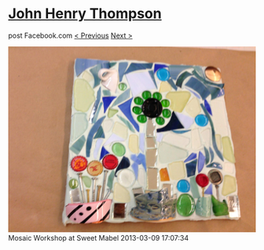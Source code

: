 # [John Henry Thompson](../README.md)
post Facebook.com
[< Previous](2013-03-09-4.md) [Next >](2013-03-09-6.md)

[![](../media/2013-03-09/Mosaic-Workshop-at-Sweet-Mabel-4.jpg)](../README.md)
Mosaic Workshop at Sweet Mabel
2013-03-09 17:07:34